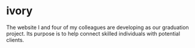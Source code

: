 # ivory
The website I and four of my colleagues are developing as our graduation project. Its purpose is to help connect skilled individuals with potential clients.
